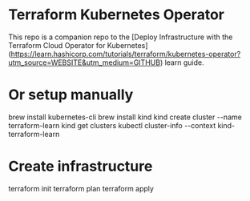 # Terraform Kubernetes Operator

This repo is a companion repo to the
[Deploy Infrastructure with the Terraform Cloud Operator for Kubernetes]
(https://learn.hashicorp.com/tutorials/terraform/kubernetes-operator?utm_source=WEBSITE&utm_medium=GITHUB)
learn guide.

# Or setup manually
brew install kubernetes-cli
brew install kind
kind create cluster --name terraform-learn
kind get clusters
kubectl cluster-info --context kind-terraform-learn

# Create infrastructure
terraform init
terraform plan
terraform apply
